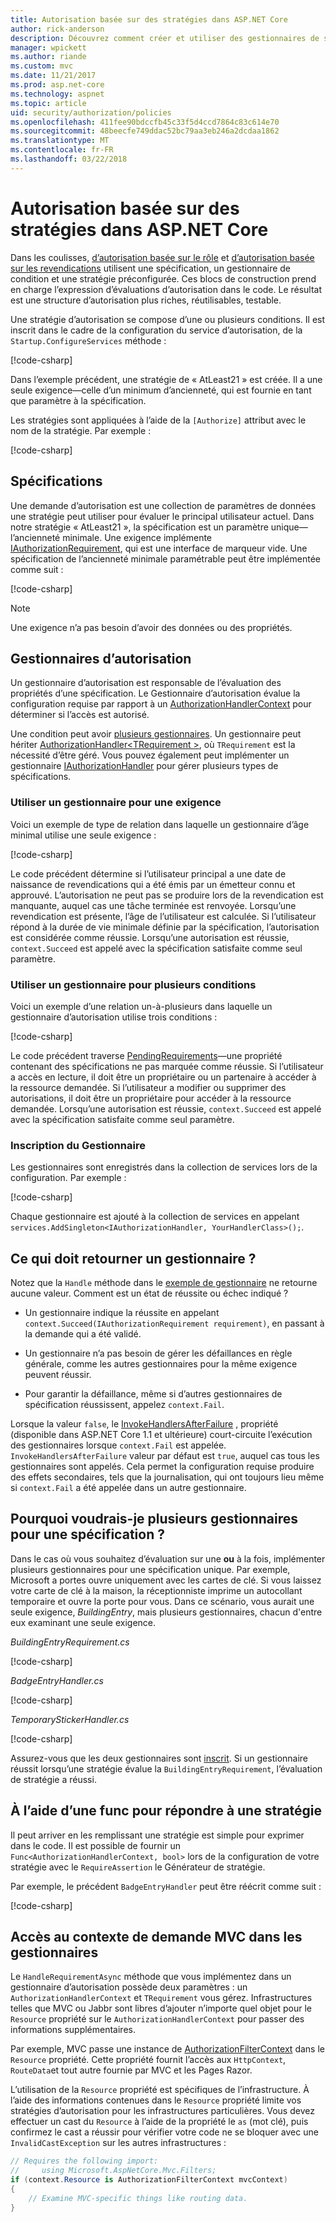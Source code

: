 ```yaml
---
title: Autorisation basée sur des stratégies dans ASP.NET Core
author: rick-anderson
description: Découvrez comment créer et utiliser des gestionnaires de stratégie d’autorisation pour mettre en œuvre les spécifications d’autorisation dans une application ASP.NET Core.
manager: wpickett
ms.author: riande
ms.custom: mvc
ms.date: 11/21/2017
ms.prod: asp.net-core
ms.technology: aspnet
ms.topic: article
uid: security/authorization/policies
ms.openlocfilehash: 411fee90bdccfb45c33f5d4ccd7864c83c614e70
ms.sourcegitcommit: 48beecfe749ddac52bc79aa3eb246a2dcdaa1862
ms.translationtype: MT
ms.contentlocale: fr-FR
ms.lasthandoff: 03/22/2018
---
```

# <a name="policy-based-authorization-in-aspnet-core"></a>Autorisation basée sur des stratégies dans ASP.NET Core

Dans les coulisses, [d’autorisation basée sur le rôle](xref:security/authorization/roles) et [d’autorisation basée sur les revendications](xref:security/authorization/claims) utilisent une spécification, un gestionnaire de condition et une stratégie préconfigurée. Ces blocs de construction prend en charge l’expression d’évaluations d’autorisation dans le code. Le résultat est une structure d’autorisation plus riches, réutilisables, testable.

Une stratégie d’autorisation se compose d’une ou plusieurs conditions. Il est inscrit dans le cadre de la configuration du service d’autorisation, de la `Startup.ConfigureServices` méthode :

[!code-csharp[](policies/samples/PoliciesAuthApp1/Startup.cs?range=40-41,50-55,63,72)]

Dans l’exemple précédent, une stratégie de « AtLeast21 » est créée. Il a une seule exigence&mdash;celle d’un minimum d’ancienneté, qui est fournie en tant que paramètre à la spécification.

Les stratégies sont appliquées à l’aide de la `[Authorize]` attribut avec le nom de la stratégie. Par exemple :

[!code-csharp[](policies/samples/PoliciesAuthApp1/Controllers/AlcoholPurchaseController.cs?name=snippet_AlcoholPurchaseControllerClass&highlight=4)]

## <a name="requirements"></a>Spécifications

Une demande d’autorisation est une collection de paramètres de données une stratégie peut utiliser pour évaluer le principal utilisateur actuel. Dans notre stratégie « AtLeast21 », la spécification est un paramètre unique&mdash;l’ancienneté minimale. Une exigence implémente [IAuthorizationRequirement](/dotnet/api/microsoft.aspnetcore.authorization.iauthorizationrequirement), qui est une interface de marqueur vide. Une spécification de l’ancienneté minimale paramétrable peut être implémentée comme suit :

[!code-csharp[](policies/samples/PoliciesAuthApp1/Services/Requirements/MinimumAgeRequirement.cs?name=snippet_MinimumAgeRequirementClass)]

> [!NOTE]
> Une exigence n’a pas besoin d’avoir des données ou des propriétés.

<a name="security-authorization-policies-based-authorization-handler"></a>

## <a name="authorization-handlers"></a>Gestionnaires d’autorisation

Un gestionnaire d’autorisation est responsable de l’évaluation des propriétés d’une spécification. Le Gestionnaire d’autorisation évalue la configuration requise par rapport à un [AuthorizationHandlerContext](/dotnet/api/microsoft.aspnetcore.authorization.authorizationhandlercontext) pour déterminer si l’accès est autorisé.

Une condition peut avoir [plusieurs gestionnaires](#security-authorization-policies-based-multiple-handlers). Un gestionnaire peut hériter [AuthorizationHandler\<TRequirement >](/dotnet/api/microsoft.aspnetcore.authorization.authorizationhandler-1), où `TRequirement` est la nécessité d’être géré. Vous pouvez également peut implémenter un gestionnaire [IAuthorizationHandler](/dotnet/api/microsoft.aspnetcore.authorization.iauthorizationhandler) pour gérer plusieurs types de spécifications.

### <a name="use-a-handler-for-one-requirement"></a>Utiliser un gestionnaire pour une exigence

<a name="security-authorization-handler-example"></a>

Voici un exemple de type de relation dans laquelle un gestionnaire d’âge minimal utilise une seule exigence :

[!code-csharp[](policies/samples/PoliciesAuthApp1/Services/Handlers/MinimumAgeHandler.cs?name=snippet_MinimumAgeHandlerClass)]

Le code précédent détermine si l’utilisateur principal a une date de naissance de revendications qui a été émis par un émetteur connu et approuvé. L’autorisation ne peut pas se produire lors de la revendication est manquante, auquel cas une tâche terminée est renvoyée. Lorsqu’une revendication est présente, l’âge de l’utilisateur est calculée. Si l’utilisateur répond à la durée de vie minimale définie par la spécification, l’autorisation est considérée comme réussie. Lorsqu’une autorisation est réussie, `context.Succeed` est appelé avec la spécification satisfaite comme seul paramètre.

### <a name="use-a-handler-for-multiple-requirements"></a>Utiliser un gestionnaire pour plusieurs conditions

Voici un exemple d’une relation un-à-plusieurs dans laquelle un gestionnaire d’autorisation utilise trois conditions :

[!code-csharp[](policies/samples/PoliciesAuthApp1/Services/Handlers/PermissionHandler.cs?name=snippet_PermissionHandlerClass)]

Le code précédent traverse [PendingRequirements](/dotnet/api/microsoft.aspnetcore.authorization.authorizationhandlercontext.pendingrequirements#Microsoft_AspNetCore_Authorization_AuthorizationHandlerContext_PendingRequirements)&mdash;une propriété contenant des spécifications ne pas marquée comme réussie. Si l’utilisateur a accès en lecture, il doit être un propriétaire ou un partenaire à accéder à la ressource demandée. Si l’utilisateur a modifier ou supprimer des autorisations, il doit être un propriétaire pour accéder à la ressource demandée. Lorsqu’une autorisation est réussie, `context.Succeed` est appelé avec la spécification satisfaite comme seul paramètre.

<a name="security-authorization-policies-based-handler-registration"></a>

### <a name="handler-registration"></a>Inscription du Gestionnaire

Les gestionnaires sont enregistrés dans la collection de services lors de la configuration. Par exemple :

[!code-csharp[](policies/samples/PoliciesAuthApp1/Startup.cs?range=40-41,50-55,63-65,72)]

Chaque gestionnaire est ajouté à la collection de services en appelant `services.AddSingleton<IAuthorizationHandler, YourHandlerClass>();`.

## <a name="what-should-a-handler-return"></a>Ce qui doit retourner un gestionnaire ?

Notez que la `Handle` méthode dans le [exemple de gestionnaire](#security-authorization-handler-example) ne retourne aucune valeur. Comment est un état de réussite ou échec indiqué ?

* Un gestionnaire indique la réussite en appelant `context.Succeed(IAuthorizationRequirement requirement)`, en passant à la demande qui a été validé.

* Un gestionnaire n’a pas besoin de gérer les défaillances en règle générale, comme les autres gestionnaires pour la même exigence peuvent réussir.

* Pour garantir la défaillance, même si d’autres gestionnaires de spécification réussissent, appelez `context.Fail`.

Lorsque la valeur `false`, le [InvokeHandlersAfterFailure](/dotnet/api/microsoft.aspnetcore.authorization.authorizationoptions.invokehandlersafterfailure#Microsoft_AspNetCore_Authorization_AuthorizationOptions_InvokeHandlersAfterFailure) , propriété (disponible dans ASP.NET Core 1.1 et ultérieure) court-circuite l’exécution des gestionnaires lorsque `context.Fail` est appelée. `InvokeHandlersAfterFailure` valeur par défaut est `true`, auquel cas tous les gestionnaires sont appelés. Cela permet la configuration requise produire des effets secondaires, tels que la journalisation, qui ont toujours lieu même si `context.Fail` a été appelée dans un autre gestionnaire.

<a name="security-authorization-policies-based-multiple-handlers"></a>

## <a name="why-would-i-want-multiple-handlers-for-a-requirement"></a>Pourquoi voudrais-je plusieurs gestionnaires pour une spécification ?

Dans le cas où vous souhaitez d’évaluation sur une **ou** à la fois, implémenter plusieurs gestionnaires pour une spécification unique. Par exemple, Microsoft a portes ouvre uniquement avec les cartes de clé. Si vous laissez votre carte de clé à la maison, la réceptionniste imprime un autocollant temporaire et ouvre la porte pour vous. Dans ce scénario, vous aurait une seule exigence, *BuildingEntry*, mais plusieurs gestionnaires, chacun d'entre eux examinant une seule exigence.

*BuildingEntryRequirement.cs*

[!code-csharp[](policies/samples/PoliciesAuthApp1/Services/Requirements/BuildingEntryRequirement.cs?name=snippet_BuildingEntryRequirementClass)]

*BadgeEntryHandler.cs*

[!code-csharp[](policies/samples/PoliciesAuthApp1/Services/Handlers/BadgeEntryHandler.cs?name=snippet_BadgeEntryHandlerClass)]

*TemporaryStickerHandler.cs*

[!code-csharp[](policies/samples/PoliciesAuthApp1/Services/Handlers/TemporaryStickerHandler.cs?name=snippet_TemporaryStickerHandlerClass)]

Assurez-vous que les deux gestionnaires sont [inscrit](xref:security/authorization/policies#security-authorization-policies-based-handler-registration). Si un gestionnaire réussit lorsqu’une stratégie évalue la `BuildingEntryRequirement`, l’évaluation de stratégie a réussi.

## <a name="using-a-func-to-fulfill-a-policy"></a>À l’aide d’une func pour répondre à une stratégie

Il peut arriver en les remplissant une stratégie est simple pour exprimer dans le code. Il est possible de fournir un `Func<AuthorizationHandlerContext, bool>` lors de la configuration de votre stratégie avec le `RequireAssertion` le Générateur de stratégie.

Par exemple, le précédent `BadgeEntryHandler` peut être réécrit comme suit :

[!code-csharp[](policies/samples/PoliciesAuthApp1/Startup.cs?range=52-53,57-63)]

## <a name="accessing-mvc-request-context-in-handlers"></a>Accès au contexte de demande MVC dans les gestionnaires

Le `HandleRequirementAsync` méthode que vous implémentez dans un gestionnaire d’autorisation possède deux paramètres : un `AuthorizationHandlerContext` et `TRequirement` vous gérez. Infrastructures telles que MVC ou Jabbr sont libres d’ajouter n’importe quel objet pour le `Resource` propriété sur le `AuthorizationHandlerContext` pour passer des informations supplémentaires.

Par exemple, MVC passe une instance de [AuthorizationFilterContext](/dotnet/api/?term=AuthorizationFilterContext) dans le `Resource` propriété. Cette propriété fournit l’accès aux `HttpContext`, `RouteData`et tout autre fournie par MVC et les Pages Razor.

L’utilisation de la `Resource` propriété est spécifiques de l’infrastructure. À l’aide des informations contenues dans le `Resource` propriété limite vos stratégies d’autorisation pour les infrastructures particulières. Vous devez effectuer un cast du `Resource` à l’aide de la propriété le `as` (mot clé), puis confirmez le cast a réussir pour vérifier votre code ne se bloquer avec une `InvalidCastException` sur les autres infrastructures :

```csharp
// Requires the following import:
//     using Microsoft.AspNetCore.Mvc.Filters;
if (context.Resource is AuthorizationFilterContext mvcContext)
{
    // Examine MVC-specific things like routing data.
}
```
